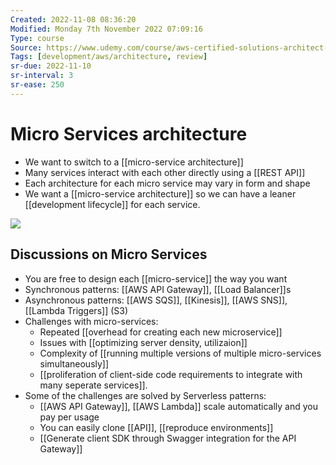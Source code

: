 ```yaml
---
Created: 2022-11-08 08:36:20
Modified: Monday 7th November 2022 07:09:16
Type: course
Source: https://www.udemy.com/course/aws-certified-solutions-architect-associate-saa-c01/?xref=E0Aed11STH4LPUQvCz0GJFABTmM=
Tags: [development/aws/architecture, review]
sr-due: 2022-11-10
sr-interval: 3
sr-ease: 250
---
```


# Micro Services architecture

- We want to switch to a [[micro-service architecture]]
- Many services interact with each other directly using a [[REST API]]
- Each architecture for each micro service may vary in form and shape
- We want a [[micro-service architecture]] so we can have a leaner [[development lifecycle]] for each service.

![](2020-01-01-12-22-44.png)

## Discussions on Micro Services

- You are free to design each [[micro-service]] the way you want
- Synchronous patterns: [[AWS API Gateway]], [[Load Balancer]]s
- Asynchronous patterns: [[AWS SQS]], [[Kinesis]], [[AWS SNS]], [[Lambda Triggers]] (S3)
- Challenges with micro-services:
    - Repeated [[overhead for creating each new microservice]]
    - Issues with [[optimizing server density, utilizaion]]
    - Complexity of [[running multiple versions of multiple micro-services simultaneously]]
    - [[proliferation of client-side code requirements to integrate with many seperate services]].
- Some of the challenges are solved by Serverless patterns:
    - [[AWS API Gateway]], [[AWS Lambda]] scale automatically and you pay per usage
    - You can easily clone [[API]], [[reproduce environments]]
    - [[Generate client SDK through Swagger integration for the API Gateway]]